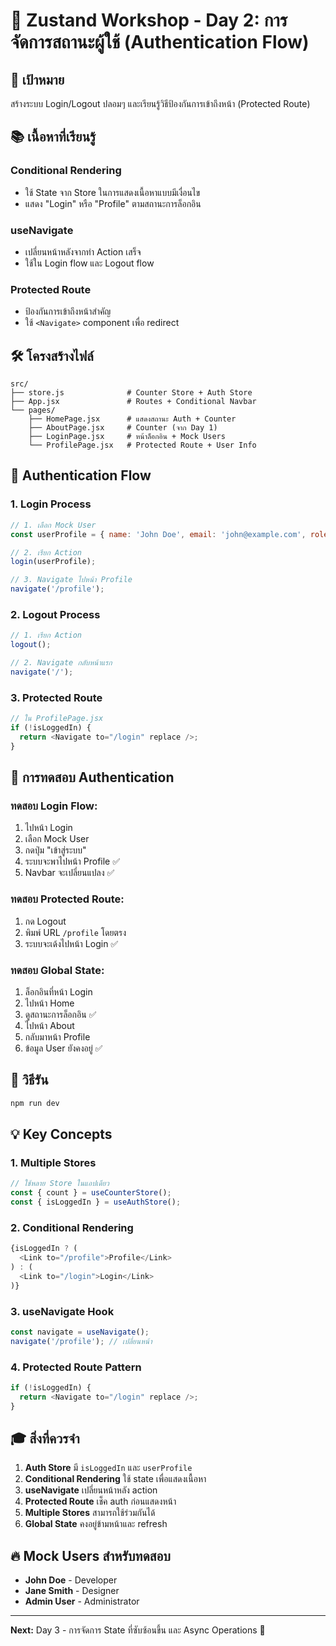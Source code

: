 # 🚀 Zustand Workshop - Day 2: การจัดการสถานะผู้ใช้ (Authentication Flow)

## 🎯 เป้าหมาย
สร้างระบบ Login/Logout ปลอมๆ และเรียนรู้วิธีป้องกันการเข้าถึงหน้า (Protected Route)

## 📚 เนื้อหาที่เรียนรู้

### Conditional Rendering
- ใช้ State จาก Store ในการแสดงเนื้อหาแบบมีเงื่อนไข
- แสดง "Login" หรือ "Profile" ตามสถานะการล็อกอิน

### useNavigate
- เปลี่ยนหน้าหลังจากทำ Action เสร็จ
- ใช้ใน Login flow และ Logout flow

### Protected Route
- ป้องกันการเข้าถึงหน้าสำคัญ
- ใช้ `<Navigate>` component เพื่อ redirect

## 🛠️ โครงสร้างไฟล์

```
src/
├── store.js              # Counter Store + Auth Store
├── App.jsx               # Routes + Conditional Navbar
└── pages/
    ├── HomePage.jsx      # แสดงสถานะ Auth + Counter
    ├── AboutPage.jsx     # Counter (จาก Day 1)
    ├── LoginPage.jsx     # หน้าล็อกอิน + Mock Users
    └── ProfilePage.jsx   # Protected Route + User Info
```

## 🔐 Authentication Flow

### 1. Login Process
```javascript
// 1. เลือก Mock User
const userProfile = { name: 'John Doe', email: 'john@example.com', role: 'Developer' };

// 2. เรียก Action
login(userProfile);

// 3. Navigate ไปหน้า Profile
navigate('/profile');
```

### 2. Logout Process
```javascript
// 1. เรียก Action
logout();

// 2. Navigate กลับหน้าแรก
navigate('/');
```

### 3. Protected Route
```javascript
// ใน ProfilePage.jsx
if (!isLoggedIn) {
  return <Navigate to="/login" replace />;
}
```

## 🧪 การทดสอบ Authentication

### ทดสอบ Login Flow:
1. ไปหน้า Login
2. เลือก Mock User
3. กดปุ่ม "เข้าสู่ระบบ"
4. ระบบจะพาไปหน้า Profile ✅
5. Navbar จะเปลี่ยนแปลง ✅

### ทดสอบ Protected Route:
1. กด Logout
2. พิมพ์ URL `/profile` โดยตรง
3. ระบบจะเด้งไปหน้า Login ✅

### ทดสอบ Global State:
1. ล็อกอินที่หน้า Login
2. ไปหน้า Home
3. ดูสถานะการล็อกอิน ✅
4. ไปหน้า About
5. กลับมาหน้า Profile
6. ข้อมูล User ยังคงอยู่ ✅

## 🚀 วิธีรัน

```bash
npm run dev
```

## 💡 Key Concepts

### 1. Multiple Stores
```javascript
// ใช้หลาย Store ในแอปเดียว
const { count } = useCounterStore();
const { isLoggedIn } = useAuthStore();
```

### 2. Conditional Rendering
```javascript
{isLoggedIn ? (
  <Link to="/profile">Profile</Link>
) : (
  <Link to="/login">Login</Link>
)}
```

### 3. useNavigate Hook
```javascript
const navigate = useNavigate();
navigate('/profile'); // เปลี่ยนหน้า
```

### 4. Protected Route Pattern
```javascript
if (!isLoggedIn) {
  return <Navigate to="/login" replace />;
}
```

## 🎓 สิ่งที่ควรจำ

1. **Auth Store** มี `isLoggedIn` และ `userProfile`
2. **Conditional Rendering** ใช้ state เพื่อแสดงเนื้อหา
3. **useNavigate** เปลี่ยนหน้าหลัง action
4. **Protected Route** เช็ค auth ก่อนแสดงหน้า
5. **Multiple Stores** สามารถใช้ร่วมกันได้
6. **Global State** คงอยู่ข้ามหน้าและ refresh

## 🔥 Mock Users สำหรับทดสอบ

- **John Doe** - Developer
- **Jane Smith** - Designer  
- **Admin User** - Administrator

---

**Next:** Day 3 - การจัดการ State ที่ซับซ้อนขึ้น และ Async Operations 🚀
